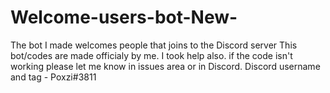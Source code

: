 # Welcome-users-bot-New-
The bot I made welcomes people that joins to the Discord server
This bot/codes are made officialy by me. I took help also.
if the code isn't working please let me know in issues area or in Discord.
Discord username and tag - Poxzi#3811

